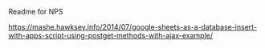 Readme for NPS

https://mashe.hawksey.info/2014/07/google-sheets-as-a-database-insert-with-apps-script-using-postget-methods-with-ajax-example/